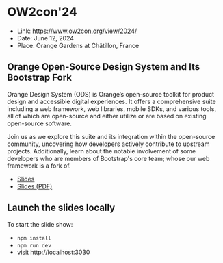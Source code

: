 # OW2con'24

- Link: https://www.ow2con.org/view/2024/
- Date: June 12, 2024
- Place: Orange Gardens at Châtillon, France

## Orange Open-Source Design System and Its Bootstrap Fork

Orange Design System (ODS) is Orange’s open-source toolkit for product design and accessible digital experiences. It offers a comprehensive suite including a web framework, web libraries, mobile SDKs, and various tools, all of which are open-source and either utilize or are based on existing open-source software.

Join us as we explore this suite and its integration within the open-source community, uncovering how developers actively contribute to upstream projects. Additionally, learn about the notable involvement of some developers who are members of Bootstrap's core team; whose our web framework is a fork of.

- [Slides](https://talks-jade.vercel.app/ow2con24/dist)
- [Slides (PDF)](https://talks-jade.vercel.app/ow2con24/dist/slidev-exported.pdf)

## Launch the slides locally

To start the slide show:

- `npm install`
- `npm run dev`
- visit http://localhost:3030
